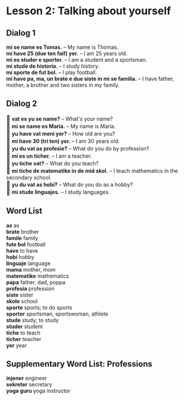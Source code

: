 
# Lesson 2: Talking about yourself

## Dialog 1

**mi se name es Tomas.**
– My name is Thomas.  
**mi have 25 (due ten faif) yer.**
– I am 25 years old.  
**mi es studer e sporter.**
– I am a student and a sportsman.  
**mi stude de historia.**
– I study history.  
**mi sporte de fut bol.**
– I play football.  
**mi have pa, ma, un brate e due siste in mi se familia.**
– I have father, mother, a brother and two sisters in my family.

## Dialog 2

<big>🧓</big>
**vat es yu se name?**
– What's your name?  
<big>👩</big>
**mi se name es Maria.**
– My name is Maria.  
<big>🧓</big>
**yu have vat meni yer?**
– How old are you?  
<big>👩</big>
**mi have 30 (tri ten) yer.**
– I am 30 years old.  
<big>🧓</big>
**yu du vat as profesie?**
– What do you do by profession?  
<big>👩</big>
**mi es un ticher.**
– I am a teacher.  
<big>🧓</big>
**yu tiche vat?**
– What do you teach?  
<big>👩</big>
**mi tiche de matematike in de mid skol.**
– I teach mathematics in the secondary school.  
<big>🧓</big>
**yu du vat as hobi?**
– What do you do as a hobby?  
<big>👩</big>
**mi stude linguajes.**
– I study languages.

## Word List

**as**
as  
**brate**
brother  
**famile**
family  
**fute bol**
football  
**have**
to have  
**hobi**
hobby  
**linguaje**
language  
**mama**
mother, mom  
**matematike**
mathematics  
**papa**
father, dad, poppa  
**profesia**
profession  
**siste**
sister  
**skole**
school  
**sporte**
sports; to do sports  
**sporter**
sportsman, sportswoman, athlete  
**stude**
study; to study  
**studer**
student  
**tiche**
to teach  
**ticher**
teacher  
**yer**
year  


## Supplementary Word List: Professions

**injener**
engineer  
**sekreter**
secretary  
**yoga guru**
yoga instructor
